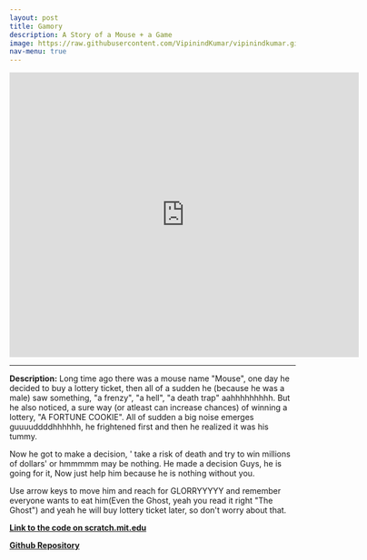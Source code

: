 ```yaml
---
layout: post
title: Gamory
description: A Story of a Mouse + a Game 
image: https://raw.githubusercontent.com/VipinindKumar/vipinindkumar.github.io/master/assets/gifs/gamory.gif
nav-menu: true
---
```



<div align="center"><iframe src="https://scratch.mit.edu/projects/53720774/embed" allowtransparency="true" width="615" height="502" frameborder="0" scrolling="no" allowfullscreen></iframe></div>

<hr/>

**Description:** Long time ago there was a mouse name "Mouse", one day he decided to buy a lottery ticket, then all of a sudden he (because he was a male) saw something, "a frenzy", "a hell", "a death trap" aahhhhhhhhh. But he also noticed, a sure way (or atleast can increase chances) of winning a lottery, "A FORTUNE COOKIE". All of sudden a big noise emerges guuuuddddhhhhhh, he frightened first and then he realized it was his tummy.

Now he got to make a decision, ' take a risk of death and try to win millions of dollars' or hmmmmm may be nothing. He made a decision Guys, he is going for it, Now just help him because he is nothing without you.

Use arrow keys to move him and reach for GLORRYYYYY and remember everyone wants to eat him(Even the Ghost, yeah you read it right "The Ghost") and yeah he will buy lottery ticket later, so don't worry about that.


[**Link to the code on scratch.mit.edu**](https://scratch.mit.edu/projects/53720774/editor/)

[**Github Repository**](https://github.com/VipinindKumar/gamory)
